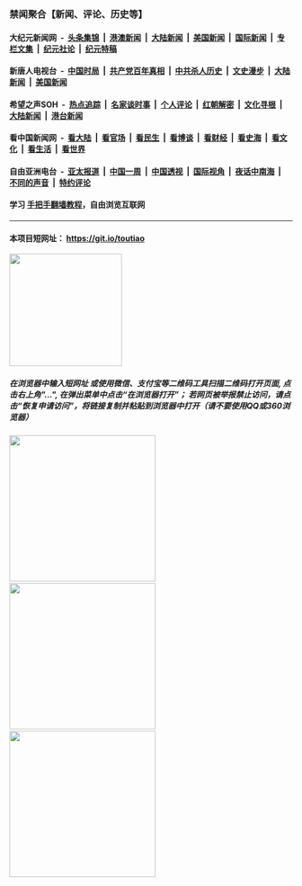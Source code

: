 ### 禁闻聚合【新闻、评论、历史等】

#### 大纪元新闻网 &nbsp;-&nbsp; [头条集锦](indexes/E头条集锦.md?t=02050533) &nbsp;|&nbsp; [港澳新闻](indexes/E港澳新闻.md?t=02050533)  &nbsp;|&nbsp; [大陆新闻](indexes/E大陆新闻.md?t=02050533) &nbsp;|&nbsp; [美国新闻](indexes/E美国新闻.md?t=02050533) &nbsp;|&nbsp; [国际新闻](indexes/E国际新闻.md?t=02050533) &nbsp;|&nbsp; [专栏文集](indexes/E专栏文集.md?t=02050533) &nbsp;|&nbsp; [纪元社论](indexes/E纪元社论.md?t=02050533) &nbsp;|&nbsp; [纪元特稿](indexes/E纪元特稿.md?t=02050533) 

#### 新唐人电视台 &nbsp;-&nbsp; [中国时局](indexes/N中国时局.md?t=02050533) &nbsp;|&nbsp; [共产党百年真相](indexes/N共产党百年真相.md?t=02050533) &nbsp;|&nbsp; [中共杀人历史](indexes/N中共杀人历史.md?t=02050533) &nbsp;|&nbsp; [文史漫步](indexes/N文史漫步.md?t=02050533) &nbsp;|&nbsp; [大陆新闻](indexes/N大陆新闻.md?t=02050533) &nbsp;|&nbsp; [美国新闻](indexes/N美国新闻.md?t=02050533)

#### 希望之声SOH &nbsp;-&nbsp; [热点追踪](indexes/H热点追踪.md?t=02050533) &nbsp;|&nbsp; [名家谈时事](indexes/H名家谈时事.md?t=02050533) &nbsp;|&nbsp; [个人评论](indexes/H个人评论.md?t=02050533)  &nbsp;|&nbsp; [红朝解密](indexes/H红朝解密.md?t=02050533) &nbsp;|&nbsp; [文化寻根](indexes/H文化寻根.md?t=02050533) &nbsp;|&nbsp; [大陆新闻](indexes/H大陆新闻.md?t=02050533) &nbsp;|&nbsp; [港台新闻](indexes/H港台新闻.md?t=02050533)

#### 看中国新闻网 &nbsp;-&nbsp; [看大陆](indexes/S看大陆.md?t=02050533) &nbsp;|&nbsp; [看官场](indexes/S看官场.md?t=02050533) &nbsp;|&nbsp; [看民生](indexes/S看民生.md?t=02050533)  &nbsp;|&nbsp; [看博谈](indexes/S看博谈.md?t=02050533) &nbsp;|&nbsp; [看财经](indexes/S看财经.md?t=02050533) &nbsp;|&nbsp; [看史海](indexes/S看史海.md?t=02050533) &nbsp;|&nbsp; [看文化](indexes/S看文化.md?t=02050533) &nbsp;|&nbsp; [看生活](indexes/S看生活.md?t=02050533) &nbsp;|&nbsp; [看世界](indexes/S看世界.md?t=02050533)

#### 自由亚洲电台 &nbsp;-&nbsp; [亚太报道](indexes/R亚太报道.md?t=02050533) &nbsp;|&nbsp; [中国一周](indexes/R中国一周.md?t=02050533) &nbsp;|&nbsp; [中国透视](indexes/R中国透视.md?t=02050533)  &nbsp;|&nbsp; [国际视角](indexes/R国际视角.md?t=02050533) &nbsp;|&nbsp; [夜话中南海](indexes/R夜话中南海.md?t=02050533) &nbsp;|&nbsp; [不同的声音](indexes/R不同的声音.md?t=02050533) &nbsp;|&nbsp; [特约评论](indexes/R特约评论.md?t=02050533)

#### 学习 [手把手翻墙教程](https://github.com/gfw-breaker/guides/wiki)，自由浏览互联网

----

#### 本项目短网址： https://git.io/toutiao
<img src="https://raw.githubusercontent.com/gfw-breaker/banned-news/master/scripts/img/qr.png" width="200px"/>  

##### 在浏览器中输入短网址 或使用微信、支付宝等二维码工具扫描二维码打开页面, 点击右上角"...", 在弹出菜单中点击“在浏览器打开”； 若网页被举报禁止访问，请点击“恢复申请访问”，将链接复制并粘贴到浏览器中打开（请不要使用QQ或360浏览器）

<img src="https://raw.githubusercontent.com/gfw-breaker/banned-news/master/scripts/img/1.png" width="260px"/> &nbsp; <img src="https://raw.githubusercontent.com/gfw-breaker/banned-news/master/scripts/img/2.png" width="260px"/> &nbsp; <img src="https://raw.githubusercontent.com/gfw-breaker/banned-news/master/scripts/img/3.png" width="260px"/>
